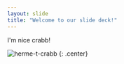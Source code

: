 ```yaml
---
layout: slide
title: "Welcome to our slide deck!"
---
```


I'm nice crabb!

![herme-t-crabb](https://octodex.github.com/images/herme-t-crabb.png)
{: .center}
